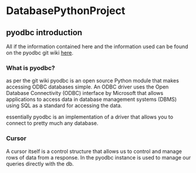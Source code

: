 # DatabasePythonProject

## pyodbc introduction

All if the information contained here and the information used can be found on the pyodbc git wiki [here](https://github.com/mkleehammer/pyodbc/wiki).

### What is pyodbc?

as per the git wiki pyodbc is an open source Python module that makes accessing ODBC databases simple. An ODBC driver uses the Open Database Connectivity (ODBC)
interface by Microsoft that allows applications to access data in database management systems (DBMS) using SQL as a standard for accessing the data.

essentially pyodbc is an implementation of a driver that allows you to connect to pretty much any database.


### Cursor

A cursor itself is a control structure that allows us to control and manage rows of data from a response. In the pyodbc instance is used to manage our queries directly with the db.
